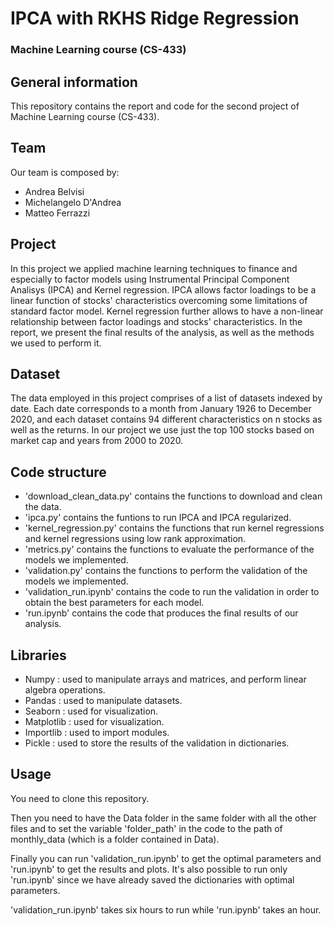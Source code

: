 # IPCA with RKHS Ridge Regression

### Machine Learning course (CS-433)

## General information 

This repository contains the report and code for the second project of Machine Learning course (CS-433).

## Team

Our team is composed by:
- Andrea Belvisi
- Michelangelo D'Andrea
- Matteo Ferrazzi

## Project

In this project we applied machine learning techniques to finance and especially to factor models using Instrumental Principal Component Analisys (IPCA) and Kernel regression. IPCA allows factor loadings to be a linear function of stocks' characteristics overcoming some limitations of standard factor model. Kernel regression further allows to have a non-linear relationship between factor loadings and stocks' characteristics. In the report, we present the final results of the analysis, as well as the methods we used to perform it.

## Dataset

The data employed in this project comprises of a list of datasets indexed by date. Each date corresponds to a month from January 1926 to December 2020, and each dataset contains 94 different characteristics on n stocks as well as the returns. In our project we use just the top 100 stocks based on market cap and years from 2000 to 2020.

## Code structure 

- 'download_clean_data.py' contains the functions to download and clean the data.
- 'ipca.py' contains the funtions to run IPCA and IPCA regularized.
- 'kernel_regression.py' contains the functions that run kernel regressions and kernel regressions using low rank approximation.
- 'metrics.py' contains the functions to evaluate the performance of the models we implemented.
- 'validation.py' contains the functions to perform the validation of the models we implemented.
- 'validation_run.ipynb' contains the code to run the validation in order to obtain the best parameters for each model.
- 'run.ipynb' contains the code that produces the final results of our analysis.

## Libraries 

- Numpy : used to manipulate arrays and matrices, and perform linear algebra operations.
- Pandas : used to manipulate datasets.
- Seaborn : used for visualization.
- Matplotlib : used for visualization.
- Importlib : used to import modules.
- Pickle : used to store the results of the validation in dictionaries.

## Usage

You need to clone this repository.

Then you need to have the Data folder in the same folder with all the other files and to set the variable 'folder_path' in the code to the path of monthly_data (which is a folder contained in Data).

Finally you can run 'validation_run.ipynb' to get the optimal parameters and 'run.ipynb' to get the results and plots.
It's also possible to run only 'run.ipynb' since we have already saved the dictionaries with optimal parameters.

'validation_run.ipynb' takes six hours to run while 'run.ipynb' takes an hour.



